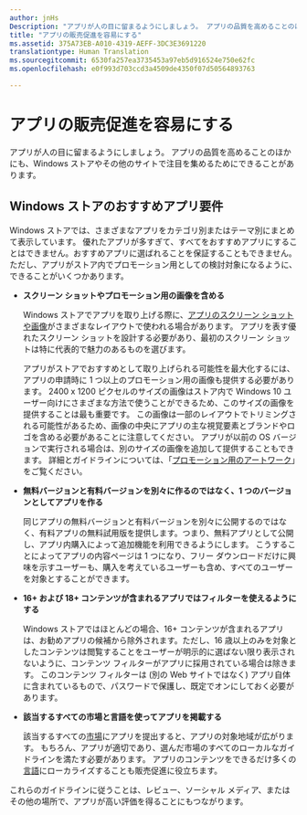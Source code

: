 ```yaml
---
author: jnHs
Description: "アプリが人の目に留まるようにしましょう。 アプリの品質を高めることのほかにも、Windows ストアやその他のサイトで注目を集めるためにできることがあります。"
title: "アプリの販売促進を容易にする"
ms.assetid: 375A73EB-A010-4319-AEFF-3DC3E3691220
translationtype: Human Translation
ms.sourcegitcommit: 6530fa257ea3735453a97eb5d916524e750e62fc
ms.openlocfilehash: e0f993d703ccd3a4509de4350f07d50564893763

---
```


# アプリの販売促進を容易にする


アプリが人の目に留まるようにしましょう。 アプリの品質を高めることのほかにも、Windows ストアやその他のサイトで注目を集めるためにできることがあります。

## Windows ストアのおすすめアプリ要件


Windows ストアでは、さまざまなアプリをカテゴリ別またはテーマ別にまとめて表示しています。 優れたアプリが多すぎて、すべてをおすすめアプリにすることはできません。おすすめアプリに選ばれることを保証することもできません。 ただし、アプリがストア内でプロモーション用としての検討対象になるように、できることがいくつかあります。

-   **スクリーン ショットやプロモーション用の画像を含める**

    Windows ストアでアプリを取り上げる際に、[アプリのスクリーン ショットや画像](app-screenshots-and-images.md)がさまざまなレイアウトで使われる場合があります。 アプリを表す優れたスクリーン ショットを設計する必要があり、最初のスクリーン ショットは特に代表的で魅力のあるものを選びます。

    アプリがストアでおすすめとして取り上げられる可能性を最大化するには、アプリの申請時に 1 つ以上のプロモーション用の画像も提供する必要があります。 2400 x 1200 ピクセルのサイズの画像はストア内で Windows 10 ユーザー向けにさまざまな方法で使うことができるため、このサイズの画像を提供することは最も重要です。 この画像は一部のレイアウトでトリミングされる可能性があるため、画像の中央にアプリの主な視覚要素とブランドやロゴを含める必要があることに注意してください。 アプリが以前の OS バージョンで実行される場合は、別のサイズの画像を追加して提供することもできます。 詳細とガイドラインについては、「[プロモーション用のアートワーク](app-screenshots-and-images.md#promotional-artwork)」をご覧ください。

-   **無料バージョンと有料バージョンを別々に作るのではなく、1 つのバージョンとしてアプリを作る**

    同じアプリの無料バージョンと有料バージョンを別々に公開するのではなく、有料アプリの無料試用版を提供します。つまり、無料アプリとして公開し、アプリ内購入によって追加機能を利用できるようにします。 こうすることによってアプリの内容ページは 1 つになり、フリー ダウンロードだけに興味を示すユーザーも、購入を考えているユーザーも含め、すべてのユーザーを対象とすることができます。

-   **16+ および 18+ コンテンツが含まれるアプリではフィルターを使えるようにする**

    Windows ストアではほとんどの場合、16+ コンテンツが含まれるアプリは、お勧めアプリの候補から除外されます。ただし、16 歳以上のみを対象としたコンテンツは閲覧することをユーザーが明示的に選ばない限り表示されないように、コンテンツ フィルターがアプリに採用されている場合は除きます。 このコンテンツ フィルターは (別の Web サイトではなく) アプリ自体に含まれているもので、パスワードで保護し、既定でオンにしておく必要があります。

-   **該当するすべての市場と言語を使ってアプリを掲載する**

    該当するすべての[市場](define-pricing-and-market-selection.md)にアプリを提出すると、アプリの対象地域が広がります。 もちろん、アプリが適切であり、選んだ市場のすべてのローカルなガイドラインを満たす必要があります。 アプリのコンテンツをできるだけ多くの[言語](supported-languages.md)にローカライズすることも販売促進に役立ちます。

これらのガイドラインに従うことは、レビュー、ソーシャル メディア、またはその他の場所で、アプリが高い評価を得ることにもつながります。

 

 







<!--HONumber=Jun16_HO4-->


